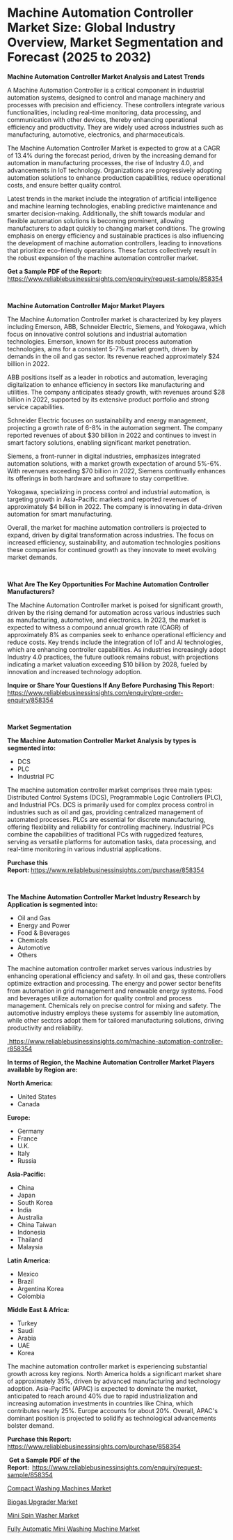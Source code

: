 <p><h1>Machine Automation Controller Market Size: Global Industry Overview, Market Segmentation and Forecast (2025 to 2032)</h1></p><p><strong>Machine Automation Controller Market Analysis and Latest Trends</strong></p>
<p><p>A Machine Automation Controller is a critical component in industrial automation systems, designed to control and manage machinery and processes with precision and efficiency. These controllers integrate various functionalities, including real-time monitoring, data processing, and communication with other devices, thereby enhancing operational efficiency and productivity. They are widely used across industries such as manufacturing, automotive, electronics, and pharmaceuticals.</p><p>The Machine Automation Controller Market is expected to grow at a CAGR of 13.4% during the forecast period, driven by the increasing demand for automation in manufacturing processes, the rise of Industry 4.0, and advancements in IoT technology. Organizations are progressively adopting automation solutions to enhance production capabilities, reduce operational costs, and ensure better quality control.</p><p>Latest trends in the market include the integration of artificial intelligence and machine learning technologies, enabling predictive maintenance and smarter decision-making. Additionally, the shift towards modular and flexible automation solutions is becoming prominent, allowing manufacturers to adapt quickly to changing market conditions. The growing emphasis on energy efficiency and sustainable practices is also influencing the development of machine automation controllers, leading to innovations that prioritize eco-friendly operations. These factors collectively result in the robust expansion of the machine automation controller market.</p></p>
<p><strong>Get a Sample PDF of the Report:&nbsp;</strong> <a href="https://www.reliablebusinessinsights.com/enquiry/request-sample/858354?utm_campaign=100&utm_medium=2&utm_source=Github&utm_content=ia&utm_term=17022025&utm_id=machine-automation-controller">https://www.reliablebusinessinsights.com/enquiry/request-sample/858354</a></p>
<p>&nbsp;</p>
<p><strong>Machine Automation Controller Major Market Players</strong></p>
<p><p>The Machine Automation Controller market is characterized by key players including Emerson, ABB, Schneider Electric, Siemens, and Yokogawa, which focus on innovative control solutions and industrial automation technologies. Emerson, known for its robust process automation technologies, aims for a consistent 5-7% market growth, driven by demands in the oil and gas sector. Its revenue reached approximately $24 billion in 2022.</p><p>ABB positions itself as a leader in robotics and automation, leveraging digitalization to enhance efficiency in sectors like manufacturing and utilities. The company anticipates steady growth, with revenues around $28 billion in 2022, supported by its extensive product portfolio and strong service capabilities.</p><p>Schneider Electric focuses on sustainability and energy management, projecting a growth rate of 6-8% in the automation segment. The company reported revenues of about $30 billion in 2022 and continues to invest in smart factory solutions, enabling significant market penetration.</p><p>Siemens, a front-runner in digital industries, emphasizes integrated automation solutions, with a market growth expectation of around 5%-6%. With revenues exceeding $70 billion in 2022, Siemens continually enhances its offerings in both hardware and software to stay competitive.</p><p>Yokogawa, specializing in process control and industrial automation, is targeting growth in Asia-Pacific markets and reported revenues of approximately $4 billion in 2022. The company is innovating in data-driven automation for smart manufacturing.</p><p>Overall, the market for machine automation controllers is projected to expand, driven by digital transformation across industries. The focus on increased efficiency, sustainability, and automation technologies positions these companies for continued growth as they innovate to meet evolving market demands.</p></p>
<p>&nbsp;</p>
<p><strong>What Are The Key Opportunities For Machine Automation Controller Manufacturers?</strong></p>
<p><p>The Machine Automation Controller market is poised for significant growth, driven by the rising demand for automation across various industries such as manufacturing, automotive, and electronics. In 2023, the market is expected to witness a compound annual growth rate (CAGR) of approximately 8% as companies seek to enhance operational efficiency and reduce costs. Key trends include the integration of IoT and AI technologies, which are enhancing controller capabilities. As industries increasingly adopt Industry 4.0 practices, the future outlook remains robust, with projections indicating a market valuation exceeding $10 billion by 2028, fueled by innovation and increased technology adoption.</p></p>
<p><strong>Inquire or Share Your Questions If Any Before Purchasing This Report:</strong> <a href="https://www.reliablebusinessinsights.com/enquiry/pre-order-enquiry/858354?utm_campaign=100&utm_medium=2&utm_source=Github&utm_content=ia&utm_term=17022025&utm_id=machine-automation-controller">https://www.reliablebusinessinsights.com/enquiry/pre-order-enquiry/858354</a></p>
<p>&nbsp;</p>
<p><strong>Market Segmentation</strong></p>
<p><strong>The Machine Automation Controller Market Analysis by types is segmented into:</strong></p>
<p><ul><li>DCS</li><li>PLC</li><li>Industrial PC</li></ul></p>
<p><p>The machine automation controller market comprises three main types: Distributed Control Systems (DCS), Programmable Logic Controllers (PLC), and Industrial PCs. DCS is primarily used for complex process control in industries such as oil and gas, providing centralized management of automated processes. PLCs are essential for discrete manufacturing, offering flexibility and reliability for controlling machinery. Industrial PCs combine the capabilities of traditional PCs with ruggedized features, serving as versatile platforms for automation tasks, data processing, and real-time monitoring in various industrial applications.</p></p>
<p><strong>Purchase this Report:&nbsp;</strong><a href="https://www.reliablebusinessinsights.com/purchase/858354?utm_campaign=100&utm_medium=2&utm_source=Github&utm_content=ia&utm_term=17022025&utm_id=machine-automation-controller">https://www.reliablebusinessinsights.com/purchase/858354</a></p>
<p>&nbsp;</p>
<p><strong>The Machine Automation Controller Market Industry Research by Application is segmented into:</strong></p>
<p><ul><li>Oil and Gas</li><li>Energy and Power</li><li>Food & Beverages</li><li>Chemicals</li><li>Automotive</li><li>Others</li></ul></p>
<p><p>The machine automation controller market serves various industries by enhancing operational efficiency and safety. In oil and gas, these controllers optimize extraction and processing. The energy and power sector benefits from automation in grid management and renewable energy systems. Food and beverages utilize automation for quality control and process management. Chemicals rely on precise control for mixing and safety. The automotive industry employs these systems for assembly line automation, while other sectors adopt them for tailored manufacturing solutions, driving productivity and reliability.</p></p>
<p><a href="https://www.reliablebusinessinsights.com/machine-automation-controller-r858354?utm_campaign=100&utm_medium=2&utm_source=Github&utm_content=ia&utm_term=17022025&utm_id=machine-automation-controller">&nbsp;https://www.reliablebusinessinsights.com/machine-automation-controller-r858354</a></p>
<p><strong>In terms of Region, the Machine Automation Controller Market Players available by Region are:</strong></p>
<p>
    <p> <strong> North America: </strong>
        <ul>
            <li>United States</li>
            <li>Canada</li>
        </ul>
        </p> 
    <p> <strong> Europe: </strong>
        <ul>
            <li>Germany</li>
            <li>France</li>
            <li>U.K.</li>
            <li>Italy</li>
            <li>Russia</li>
        </ul>
        </p> 
    <p> <strong> Asia-Pacific: </strong>
        <ul>
            <li>China</li>
            <li>Japan</li>
            <li>South Korea</li>
            <li>India</li>
            <li>Australia</li>
            <li>China Taiwan</li>
            <li>Indonesia</li>
            <li>Thailand</li>
            <li>Malaysia</li>
        </ul>
        </p> 
    <p> <strong> Latin America: </strong>
        <ul>
            <li>Mexico</li>
            <li>Brazil</li>
            <li>Argentina Korea</li>
            <li>Colombia</li>
        </ul>
        </p> 
    <p> <strong> Middle East & Africa: </strong>
        <ul>
            <li>Turkey</li>
            <li>Saudi</li>
            <li>Arabia</li>
            <li>UAE</li>
            <li>Korea</li>
        </ul>
    </p>
    </p>
<p><p>The machine automation controller market is experiencing substantial growth across key regions. North America holds a significant market share of approximately 35%, driven by advanced manufacturing and technology adoption. Asia-Pacific (APAC) is expected to dominate the market, anticipated to reach around 40% due to rapid industrialization and increasing automation investments in countries like China, which contributes nearly 25%. Europe accounts for about 20%. Overall, APAC's dominant position is projected to solidify as technological advancements bolster demand.</p></p>
<p><strong>Purchase this Report: </strong><a href="https://www.reliablebusinessinsights.com/purchase/858354?utm_campaign=100&utm_medium=2&utm_source=Github&utm_content=ia&utm_term=17022025&utm_id=machine-automation-controller">https://www.reliablebusinessinsights.com/purchase/858354</a></p>
<p>&nbsp;<strong>Get a Sample PDF of the Report:&nbsp;&nbsp;</strong><a href="https://www.reliablebusinessinsights.com/enquiry/request-sample/858354?utm_campaign=100&utm_medium=2&utm_source=Github&utm_content=ia&utm_term=17022025&utm_id=machine-automation-controller">https://www.reliablebusinessinsights.com/enquiry/request-sample/858354</a></p>
<p><strong></strong></p>
<p><p><a href="https://github.com/mudgeadamsvx/Market-Research-Report-List-1/blob/main/compact-washing-machines-market.md?utm_campaign=100&utm_medium=2&utm_source=Github&utm_content=ia&utm_term=17022025&utm_id=machine-automation-controller">Compact Washing Machines Market</a></p><p><a href="https://github.com/nicoletavirag/Market-Research-Report-List-5/blob/main/biogas-upgrader-market.md?utm_campaign=100&utm_medium=2&utm_source=Github&utm_content=ia&utm_term=17022025&utm_id=machine-automation-controller">Biogas Upgrader Market</a></p><p><a href="https://github.com/shafriusizi/Market-Research-Report-List-1/blob/main/mini-spin-washer-market.md?utm_campaign=100&utm_medium=2&utm_source=Github&utm_content=ia&utm_term=17022025&utm_id=machine-automation-controller">Mini Spin Washer Market</a></p><p><a href="https://github.com/kukolkasimo5/Market-Research-Report-List-1/blob/main/fully-automatic-mini-washing-machine-market.md?utm_campaign=100&utm_medium=2&utm_source=Github&utm_content=ia&utm_term=17022025&utm_id=machine-automation-controller">Fully Automatic Mini Washing Machine Market</a></p></p>